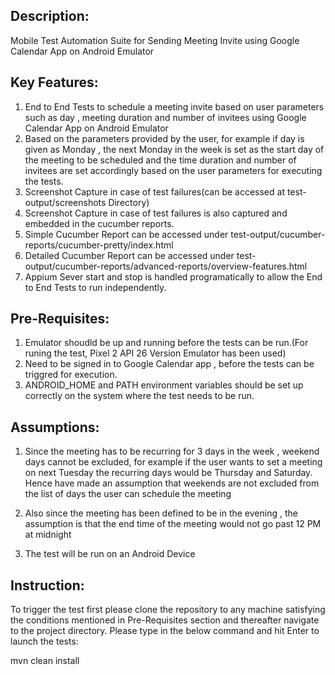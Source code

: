 ## Description:
Mobile Test Automation Suite for Sending Meeting Invite using Google Calendar App on Android Emulator

## Key Features:
1. End to End Tests to schedule a meeting invite based on user parameters such as day , meeting duration and number of invitees using Google Calendar App on Android Emulator
1. Based on the parameters provided by the user, for example if day is given as Monday , the next Monday in the week is set as the start day of the meeting to be scheduled and the time duration and number of invitees are set accordingly  based on the user parameters for executing the tests.
1. Screenshot Capture in case of test failures(can be accessed at test-output/screenshots Directory)
1. Screenshot Capture in case of test failures is also captured and embedded in the cucumber reports.
1. Simple Cucumber Report can be accessed under test-output/cucumber-reports/cucumber-pretty/index.html
1. Detailed Cucumber Report can be accessed under test-output/cucumber-reports/advanced-reports/overview-features.html
1. Appium Sever start and stop is handled programatically to allow the End to End Tests to run independently.


## Pre-Requisites:
1. Emulator shoudld be up and running before the tests can be run.(For runing the test, Pixel 2 API 26 Version Emulator has been used)
1. Need to be signed in to Google Calendar app , before the tests can be triggred for execution.
1. ANDROID_HOME and PATH environment variables should be set up correctly on the system where the test needs to be run.

 
 
## Assumptions:
1. Since the meeting has to be recurring for 3 days in the week , weekend days cannot be excluded, for example if the user wants to set a meeting on next Tuesday the recurring days would be Thursday and Saturday.
   Hence have made an assumption that weekends are not excluded from the list of days the user can schedule the meeting
   
1. Also since the meeting has been defined to be in the evening , the assumption is that the end time of the meeting would not go past 12 PM at midnight

1. The test will be run on an Android Device

 
## Instruction:
 To trigger the test first please clone the repository to any machine satisfying the conditions mentioned in Pre-Requisites section and thereafter navigate to the project directory.
 Please type in the below command and hit Enter to launch the tests:
 
 mvn clean install
 
